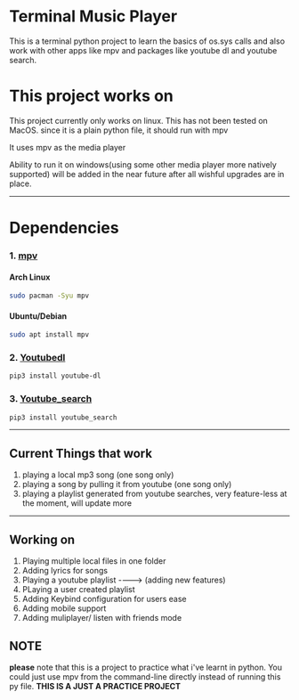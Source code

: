 # Terminal Music Player 
This is a terminal python project to learn the basics of os.sys calls and also work with other apps like mpv and packages like youtube dl and youtube search.

# This project works on 
This project currently only works on linux.
This has not been tested on MacOS. since it is a plain python file, it should run with mpv

It uses mpv as the media player

Ability to run it on windows(using some other media player more natively supported) will be added in the near future after all wishful upgrades are in place.

<hr>

# Dependencies
### 1. [mpv](https://mpv.io/)
#### Arch Linux
```sh
sudo pacman -Syu mpv
```
#### Ubuntu/Debian
```sh
sudo apt install mpv
```

### 2. [Youtubedl](https://github.com/ytdl-org/youtube-dl)
```sh
pip3 install youtube-dl
```

### 3. [Youtube_search](https://pypi.org/project/youtube-search/)
```sh
pip3 install youtube_search
```
<hr>

## Current Things that work
1. playing a local mp3 song (one song only)
2. playing a song by pulling it from youtube (one song only)
3. playing a playlist generated from youtube searches, very feature-less at the moment, will update more

<hr>

##  Working on
1. Playing multiple local files in one folder
2. Adding lyrics for songs 
3. Playing a youtube playlist ----> (adding new features)
4. PLaying a user created playlist
5. Adding Keybind configuration for users ease
6. Adding mobile support
7. Adding muliplayer/ listen with friends mode

## NOTE
**please** note that this is a project to practice what i've learnt in python. You could just use mpv from the command-line directly instead of running this py file. **THIS IS A JUST A PRACTICE PROJECT**
